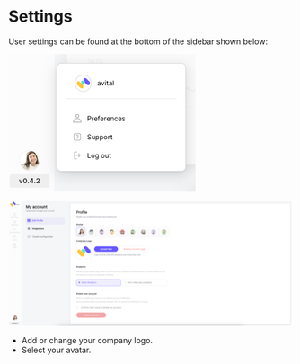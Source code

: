 # Settings

User settings can be found at the bottom of the sidebar shown below:

![](<../.gitbook/assets/Screenshot 2022-12-11 at 15.45.40 (1).png>)

![](<../.gitbook/assets/Screenshot 2022-12-11 at 15.46.08 (1).png>)

* Add or change your company logo.
* Select your avatar.
